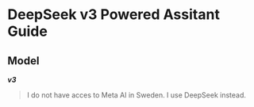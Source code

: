 # DeepSeek v3 Powered Assitant Guide

## Model
***v3***

> I do not have acces to Meta AI in Sweden. I use DeepSeek instead.
